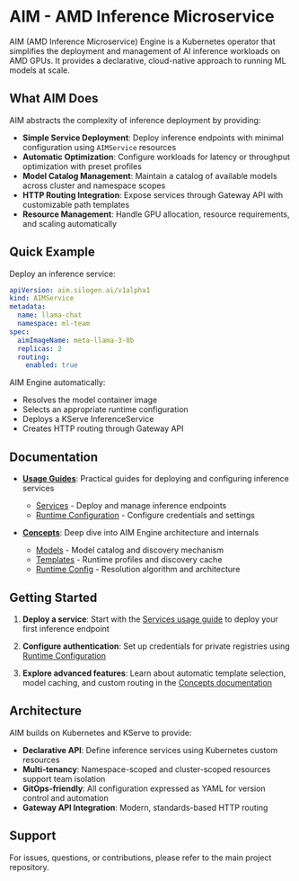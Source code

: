 # AIM - AMD Inference Microservice

AIM (AMD Inference Microservice) Engine is a Kubernetes operator that simplifies the deployment and management of AI inference workloads on AMD GPUs. It provides a declarative, cloud-native approach to running ML models at scale.

## What AIM Does

AIM abstracts the complexity of inference deployment by providing:

- **Simple Service Deployment**: Deploy inference endpoints with minimal configuration using `AIMService` resources
- **Automatic Optimization**: Configure workloads for latency or throughput optimization with preset profiles
- **Model Catalog Management**: Maintain a catalog of available models across cluster and namespace scopes
- **HTTP Routing Integration**: Expose services through Gateway API with customizable path templates
- **Resource Management**: Handle GPU allocation, resource requirements, and scaling automatically

## Quick Example

Deploy an inference service:

```yaml
apiVersion: aim.silogen.ai/v1alpha1
kind: AIMService
metadata:
  name: llama-chat
  namespace: ml-team
spec:
  aimImageName: meta-llama-3-8b
  replicas: 2
  routing:
    enabled: true
```

AIM Engine automatically:

- Resolves the model container image
- Selects an appropriate runtime configuration
- Deploys a KServe InferenceService
- Creates HTTP routing through Gateway API

## Documentation

- **[Usage Guides](usage/)**: Practical guides for deploying and configuring inference services
    - [Services](usage/services.md) - Deploy and manage inference endpoints
    - [Runtime Configuration](usage/runtime-config.md) - Configure credentials and settings

- **[Concepts](concepts/)**: Deep dive into AIM Engine architecture and internals
    - [Models](concepts/images.md) - Model catalog and discovery mechanism
    - [Templates](concepts/templates.md) - Runtime profiles and discovery cache
    - [Runtime Config](concepts/runtime-config.md) - Resolution algorithm and architecture

## Getting Started

1. **Deploy a service**: Start with the [Services usage guide](usage/services.md) to deploy your first inference endpoint

2. **Configure authentication**: Set up credentials for private registries using [Runtime Configuration](usage/runtime-config.md)

3. **Explore advanced features**: Learn about automatic template selection, model caching, and custom routing in the [Concepts documentation](concepts/)

## Architecture

AIM builds on Kubernetes and KServe to provide:

- **Declarative API**: Define inference services using Kubernetes custom resources
- **Multi-tenancy**: Namespace-scoped and cluster-scoped resources support team isolation
- **GitOps-friendly**: All configuration expressed as YAML for version control and automation
- **Gateway API Integration**: Modern, standards-based HTTP routing

## Support

For issues, questions, or contributions, please refer to the main project repository.
